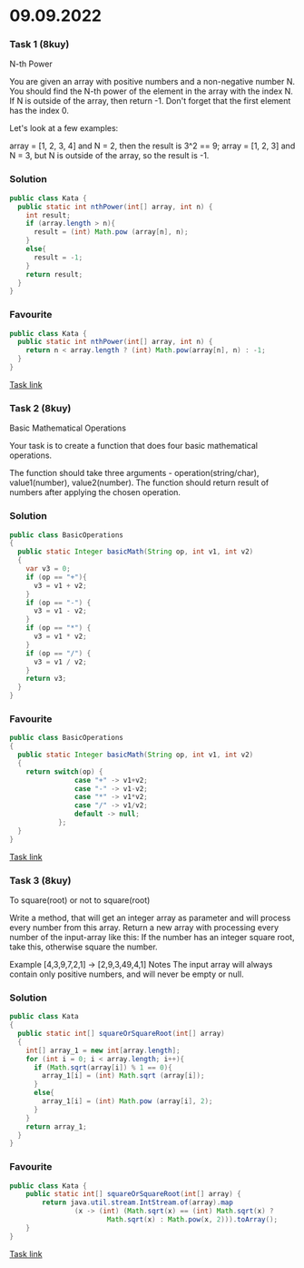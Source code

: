 # 09.09.2022
### Task 1 (8kuy)
N-th Power                                                                                                                              

You are given an array with positive numbers and a non-negative number N. You should find the N-th power of the element in the array with the index N. If N is outside of the array, then return -1. Don't forget that the first element has the index 0.

Let's look at a few examples:

array = [1, 2, 3, 4] and N = 2, then the result is 3^2 == 9;
array = [1, 2, 3] and N = 3, but N is outside of the array, so the result is -1.    
### Solution
```Java
public class Kata {
  public static int nthPower(int[] array, int n) {
    int result;
    if (array.length > n){
      result = (int) Math.pow (array[n], n);
    }
    else{
      result = -1;
    }
    return result;
  }
}
```
### Favourite
```Java
public class Kata {
  public static int nthPower(int[] array, int n) {
    return n < array.length ? (int) Math.pow(array[n], n) : -1;
  }
}
```
[Task link](https://www.codewars.com/kata/57d814e4950d8489720008db/java)

### Task 2 (8kuy)
Basic Mathematical Operations  

Your task is to create a function that does four basic mathematical operations.

The function should take three arguments - operation(string/char), value1(number), value2(number).
The function should return result of numbers after applying the chosen operation.        
### Solution
```Java
public class BasicOperations
{
  public static Integer basicMath(String op, int v1, int v2)
  {
    var v3 = 0;
    if (op == "+"){
      v3 = v1 + v2;
    }  
    if (op == "-") {
      v3 = v1 - v2;
    } 
    if (op == "*") {
      v3 = v1 * v2;
    } 
    if (op == "/") {
      v3 = v1 / v2;
    }
    return v3;
  }
}
```
### Favourite
```Java
public class BasicOperations
{
  public static Integer basicMath(String op, int v1, int v2)
  {
    return switch(op) {
                case "+" -> v1+v2;
                case "-" -> v1-v2;
                case "*" -> v1*v2;
                case "/" -> v1/v2;
                default -> null;
            };
  }
}
```
[Task link](https://www.codewars.com/kata/57356c55867b9b7a60000bd7)

### Task 3 (8kuy)
To square(root) or not to square(root) 

Write a method, that will get an integer array as parameter and will process every number from this array.
Return a new array with processing every number of the input-array like this:
If the number has an integer square root, take this, otherwise square the number.

Example
[4,3,9,7,2,1] -> [2,9,3,49,4,1]
Notes
The input array will always contain only positive numbers, and will never be empty or null.       
### Solution
```Java
public class Kata
{
  public static int[] squareOrSquareRoot(int[] array)
  {
    int[] array_1 = new int[array.length]; 
    for (int i = 0; i < array.length; i++){
      if (Math.sqrt(array[i]) % 1 == 0){
        array_1[i] = (int) Math.sqrt (array[i]);
      }
      else{
        array_1[i] = (int) Math.pow (array[i], 2);
      }                       
    }
    return array_1;
  }
}
```
### Favourite
```Java
public class Kata {
    public static int[] squareOrSquareRoot(int[] array) {
        return java.util.stream.IntStream.of(array).map
                (x -> (int) (Math.sqrt(x) == (int) Math.sqrt(x) ? 
                        Math.sqrt(x) : Math.pow(x, 2))).toArray();
    }
}
```
[Task link](https://www.codewars.com/kata/57f6ad55cca6e045d2000627)
